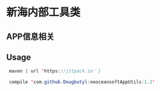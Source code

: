 # 新海内部工具类
## APP信息相关
## Usage

``` Java
 maven { url 'https://jitpack.io' }
 ```
``` Java
 compile 'com.github.Dougbutyl:neoceansoftAppUtils:1.2'
 ```
